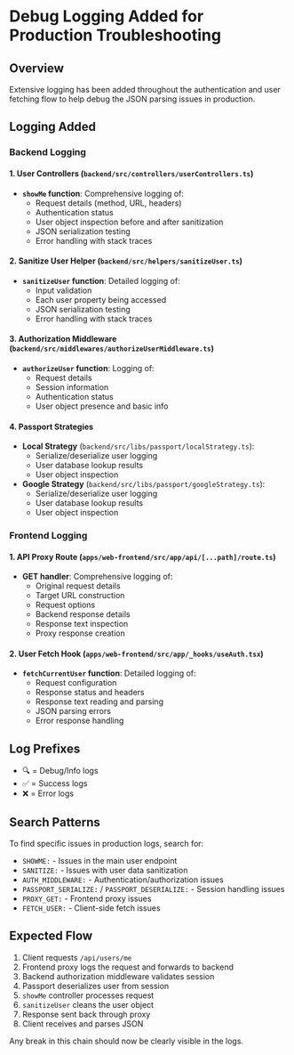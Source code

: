 # Debug Logging Added for Production Troubleshooting

## Overview

Extensive logging has been added throughout the authentication and user fetching flow to help debug the JSON parsing issues in production.

## Logging Added

### Backend Logging

#### 1. User Controllers (`backend/src/controllers/userControllers.ts`)

- **`showMe` function**: Comprehensive logging of:
  - Request details (method, URL, headers)
  - Authentication status
  - User object inspection before and after sanitization
  - JSON serialization testing
  - Error handling with stack traces

#### 2. Sanitize User Helper (`backend/src/helpers/sanitizeUser.ts`)

- **`sanitizeUser` function**: Detailed logging of:
  - Input validation
  - Each user property being accessed
  - JSON serialization testing
  - Error handling with stack traces

#### 3. Authorization Middleware (`backend/src/middlewares/authorizeUserMiddleware.ts`)

- **`authorizeUser` function**: Logging of:
  - Request details
  - Session information
  - Authentication status
  - User object presence and basic info

#### 4. Passport Strategies

- **Local Strategy** (`backend/src/libs/passport/localStrategy.ts`):
  - Serialize/deserialize user logging
  - User database lookup results
  - User object inspection
- **Google Strategy** (`backend/src/libs/passport/googleStrategy.ts`):
  - Serialize/deserialize user logging
  - User database lookup results
  - User object inspection

### Frontend Logging

#### 1. API Proxy Route (`apps/web-frontend/src/app/api/[...path]/route.ts`)

- **GET handler**: Comprehensive logging of:
  - Original request details
  - Target URL construction
  - Request options
  - Backend response details
  - Response text inspection
  - Proxy response creation

#### 2. User Fetch Hook (`apps/web-frontend/src/app/_hooks/useAuth.tsx`)

- **`fetchCurrentUser` function**: Detailed logging of:
  - Request configuration
  - Response status and headers
  - Response text reading and parsing
  - JSON parsing errors
  - Error response handling

## Log Prefixes

- 🔍 = Debug/Info logs
- ✅ = Success logs
- ❌ = Error logs

## Search Patterns

To find specific issues in production logs, search for:

- `SHOWME:` - Issues in the main user endpoint
- `SANITIZE:` - Issues with user data sanitization
- `AUTH_MIDDLEWARE:` - Authentication/authorization issues
- `PASSPORT_SERIALIZE:` / `PASSPORT_DESERIALIZE:` - Session handling issues
- `PROXY_GET:` - Frontend proxy issues
- `FETCH_USER:` - Client-side fetch issues

## Expected Flow

1. Client requests `/api/users/me`
2. Frontend proxy logs the request and forwards to backend
3. Backend authorization middleware validates session
4. Passport deserializes user from session
5. `showMe` controller processes request
6. `sanitizeUser` cleans the user object
7. Response sent back through proxy
8. Client receives and parses JSON

Any break in this chain should now be clearly visible in the logs.
